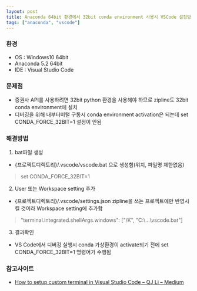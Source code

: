 ```yaml
---
layout: post
title: Anaconda 64bit 환경에서 32bit conda environment 사용시 VSCode 설정방법
tags: ["anaconda", "vscode"]
---
```


### 환경
* OS : Windows10 64bit
* Anaconda 5.2 64bit
* IDE : Visual Studio Code


### 문제점

* 증권사 API를 사용하려면 32bit python 환경을 사용해야 하므로 zipline도 32bit conda environment에 설치
* 디버깅을 위해 내부터미털 구동시 conda environment activation은 되는데 set CONDA_FORCE_32BIT=1 설정이 안됨


### 해결방법

1. bat파일 생성

* {프로젝트디렉토리}/.vscode/vscode.bat 으로 생성함(위치, 파일명 제한없음)
> set CONDA_FORCE_32BIT=1

2. User 또는 Workspace setting 추가

* {프로젝트디렉토리}/.vscode/settings.json
  zipline을 쓰는 프로젝트에만 반영시킬 것이라 Workspace setting에 추가함

> "terminal.integrated.shellArgs.windows": ["/K", "C:\\...\\vscode.bat"]

3. 결과확인

* VS Code에서 디버깅 실행시 conda 가상환경이 activate되기 전에 set CONDA_FORCE_32BIT=1 명령어가 수행됨


### 참고사이트

* [How to setup custom terminal in Visual Studio Code – QJ Li – Medium](https://medium.com/@qjli/how-to-setup-custom-terminal-in-visual-studio-code-e0a4be28130e)
